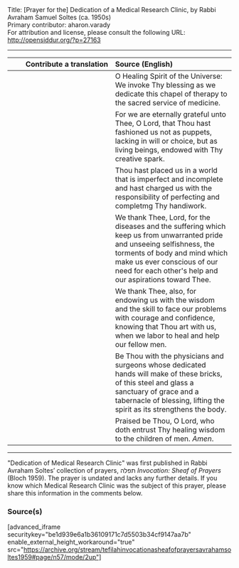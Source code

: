 <html>
<head></head>
<body>
Title: [Prayer for the] Dedication of a Medical Research Clinic, by Rabbi Avraham Samuel Soltes (ca. 1950s)<br />
Primary contributor: aharon.varady<br />
For attribution and license, please consult the following URL: <a href="http://opensiddur.org/?p=27163">http://opensiddur.org/?p=27163</a>
<p />
<hr />

<table style="margin-left: auto;margin-right: auto;" class="draggable">
<thead><tr><th id="x" style="text-align: right;">Contribute a translation</th><th style="text-align: left;">Source (English)</th></tr></thead>
<tbody>
<tr><td style="vertical-align:top;" width="46%">
<div class="liturgy"><span lang="he">

</span></div></td>
 
<td style="vertical-align:top;" width="53%">
<div class="english">
O Healing Spirit of the Universe:
We invoke Thy blessing
as we dedicate
this chapel of therapy
to the sacred service
of medicine.
</div></td></tr>


<tr><td style="vertical-align:top;" width="46%">
<div class="liturgy"><span lang="he">

</span></div></td>
 
<td style="vertical-align:top;" width="53%">
<div class="english">
For
we are eternally grateful
unto Thee,
O Lord,
that Thou hast fashioned us
not as puppets,
lacking in will or choice,
but as living beings,
endowed
with Thy creative spark.
</div></td></tr>


<tr><td style="vertical-align:top;" width="46%">
<div class="liturgy"><span lang="he">

</span></div></td>
 
<td style="vertical-align:top;" width="53%">
<div class="english">
Thou hast placed us
in a world that is imperfect
and incomplete
and hast charged us
with the responsibility
of perfecting and completmg
Thy handiwork.
</div></td></tr>


<tr><td style="vertical-align:top;" width="46%">
<div class="liturgy"><span lang="he">

</span></div></td>
 
<td style="vertical-align:top;" width="53%">
<div class="english">
We thank Thee,
Lord,
for the diseases
and the suffering
which keep us
from unwarranted pride
and unseeing selfishness,
the torments of body and mind
which make us ever conscious
of our need for each other's help
and our aspirations
toward Thee.
</div></td></tr>


<tr><td style="vertical-align:top;" width="46%">
<div class="liturgy"><span lang="he">

</span></div></td>
 
<td style="vertical-align:top;" width="53%">
<div class="english">
We thank Thee,
also,
for endowing us
with the wisdom
and the skill
to face our problems
with courage and confidence,
knowing
that Thou art with us,
when we labor
to heal and help
our fellow men.
</div></td></tr>


<tr><td style="vertical-align:top;" width="46%">
<div class="liturgy"><span lang="he">

</span></div></td>
 
<td style="vertical-align:top;" width="53%">
<div class="english">
Be Thou
with the physicians and surgeons
whose dedicated hands
will make
of these bricks,
of this steel and glass
a sanctuary of grace
and a tabernacle of blessing,
lifting the spirit
as its strengthens the body.
</div></td></tr>


<tr><td style="vertical-align:top;" width="46%">
<div class="liturgy"><span lang="he">

</span></div></td>
 
<td style="vertical-align:top;" width="53%">
<div class="english">
Praised be Thou,
O Lord,
who doth entrust Thy healing wisdom
to the children of men.
<em>Amen</em>.
</div></td></tr>
</tbody></table>

<hr />

"Dedication of Medical Research Clinic" was first published in Rabbi Avraham Soltes’ collection of prayers, תפלה <em>Invocation: Sheaf of Prayers</em> (Bloch 1959). The prayer is undated and lacks any further details. If you know which Medical Research Clinic was the subject of this prayer, please share this information in the comments below.

<h3>Source(s)</h3>

[advanced_iframe securitykey="be1d939e6a1b36109171c7d5503b34cf9147aa7b" enable_external_height_workaround="true" src="https://archive.org/stream/tefilahinvocationasheafofprayersavrahamsoltes1959#page/n57/mode/2up"]
</body>
</html>